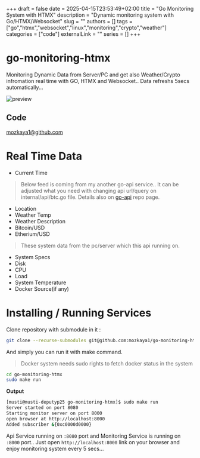 +++
draft = false
date = 2025-04-15T23:53:49+02:00
title = "Go Monitoring System with HTMX"
description = "Dynamic monitoring system with Go/HTMX/Websocket"
slug = ""
authors = []
tags = ["go","htmx","websocket","linux","monitoring","crypto","weather"]
categories = ["code"]
externalLink = ""
series = []
+++

# go-monitoring-htmx

Monitoring Dynamic Data from Server/PC and get also Weather/Crypto infromation real time with GO, HTMX and Websocket.. Data refreshs 5secs automatically...

![preview](/pic-selected-250415-2356-22.png)

## Code

[mozkaya1@github.com](https://github.com/mozkaya1/go-monitoring-htmx)

# Real Time Data

- Current Time

> Below feed is coming from my another go-api service.. It can be adjusted what you need with changing api url/query on internal/api/btc.go file. Details also on [go-api](https://github.com/mozkaya1/go-api#) repo page.

- Location
- Weather Temp
- Weather Description
- Bitcoin/USD
- Etherium/USD

> These system data from the pc/server which this api running on.

- System Specs
- Disk
- CPU
- Load
- System Temperature
- Docker Source(if any)

# Installing / Running Services

Clone repository with submodule in it :

```bash
git clone --recurse-submodules git@github.com:mozkaya1/go-monitoring-htmx.git
```

And simply you can run it with make command.

> Docker system needs sudo rights to fetch docker status in the system

```bash
cd go-monitoring-htmx
sudo make run
```

**Output**

```bash
[musti@musti-deputyp25 go-monitoring-htmx]$ sudo make run
Server started on port 8080
Starting monitor server on port 8000
open browser at http://localhost:8000
Added subscriber &{0xc0000d0000}
```

Api Service running on `:8080` port and Monitoring Service is running on `:8000` port.. Just open `http://localhost:8000` link on your browser and enjoy monitoring system every 5 secs...
